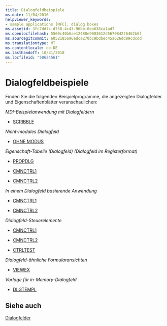 ```yaml
---
title: Dialogfeldbeispiele
ms.date: 11/04/2016
helpviewer_keywords:
- sample applications [MFC], dialog boxes
ms.assetid: 3fc7dd7c-d758-4c43-96bb-0ea638ca1ad7
ms.openlocfilehash: 5560c40b6ae12488e9003612d567084226462b6f
ms.sourcegitcommit: 6052185696adca270bc9bdbec45a626dd89cdcdd
ms.translationtype: MT
ms.contentlocale: de-DE
ms.lasthandoff: 10/31/2018
ms.locfileid: "50624561"
---
```

# <a name="dialog-sample-list"></a>Dialogfeldbeispiele

Finden Sie die folgenden Beispielprogramme, die angezeigten Dialogfelder und Eigenschaftenblätter veranschaulichen:

*MDI-Beispielanwendung mit Dialogfeldern*

- [SCRIBBLE](../visual-cpp-samples.md)

*Nicht-modales Dialogfeld*

- [OHNE MODUS](../visual-cpp-samples.md)

*Eigenschaft-Tabelle (Dialogfeld) (Dialogfeld im Registerformat)*

- [PROPDLG](../visual-cpp-samples.md)

- [CMNCTRL1](../visual-cpp-samples.md)

- [CMNCTRL2](../visual-cpp-samples.md)

*In einem Dialogfeld basierende Anwendung*

- [CMNCTRL1](../visual-cpp-samples.md)

- [CMNCTRL2](../visual-cpp-samples.md)

*Dialogfeld-Steuerelemente*

- [CMNCTRL1](../visual-cpp-samples.md)

- [CMNCTRL2](../visual-cpp-samples.md)

- [CTRLTEST](../visual-cpp-samples.md)

*Dialogfeld-ähnliche Formularansichten*

- [VIEWEX](../visual-cpp-samples.md)

*Vorlage für in-Memory-Dialogfeld*

- [DLGTEMPL](../visual-cpp-samples.md)

## <a name="see-also"></a>Siehe auch

[Dialogfelder](../mfc/dialog-boxes.md)

